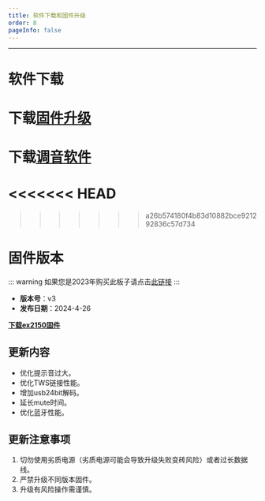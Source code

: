 ```yaml
---
title: 软件下载和固件升级
order: 8
pageInfo: false
---
```

---
# 软件下载
# 下载[固件升级](https://likeyou156156.online:9000/lky/tools/MV_Assisant_Tools_2021_V3.0.9T(2023.05.29).exe)
# 下载[调音软件](https://likeyou156156.online:9000/lky/tools/ACPWorkbench_24bit.exe)
<<<<<<< HEAD
=======

>>>>>>> a26b574180f4b83d10882bce921292836c57d734

# 固件版本
::: warning
如果您是2023年购买此板子请点击[此链接](/firmware/)
:::
- **版本号**：v3
- **发布日期**：2024-4-26

**[下载ex2150固件](https://likeyou156156.online:9000/lky/EX/EX2150/bin/EX202_2150-2024-11-8.mva)**


## 更新内容
- 优化提示音过大。
- 优化TWS链接性能。
- 增加usb24bit解码。
- 延长mute时间。
- 优化蓝牙性能。

## 更新注意事项
1. 切勿使用劣质电源（劣质电源可能会导致升级失败变砖风险）或者过长数据线。
2. 严禁升级不同版本固件。
3. 升级有风险操作需谨慎。
